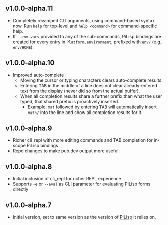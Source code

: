 ## v1.0.0-alpha.11

* Completely revamped CLI arguments, using command-based syntax now. Run `help` for top-level and `help <command>` for command-specific help.
* If `--env-vars` provided to any of the sub-commands, PiLisp bindings are created for every entry in `Platform.environment`, prefixed with `env/` (e.g., `env/HOME`).

## v1.0.0-alpha.10

* Improved auto-complete
   * Moving the cursor or typing characters clears auto-complete results.
   * Entering <kbd>TAB</kbd> in the middle of a line does not clear already-entered text from the display (never did so from the actual buffer).
   * When all completion results share a further prefix than what the user typed, that shared prefix is proactively inserted.
      * Example: `mat` followed by entering <kbd>TAB</kbd> will automatically insert `math/` into the line and show all completion results for it.

## v1.0.0-alpha.9

* Richer cli_repl with more editing commands and TAB completion for in-scope PiLisp bindings
* Repo changes to make pub.dev output more useful.

## v1.0.0-alpha.8

* Initial inclusion of cli_repl for richer REPL experience
* Supports `-e` or `--eval` as CLI parameter for evaluating PiLisp forms directly

## v1.0.0-alpha.7

- Initial version, set to same version as the version of [PiLisp](https://github.com/pilisp/pilisp) it relies on.
